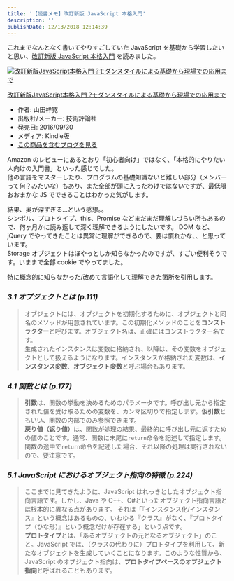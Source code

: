 ```yaml
---
title: '【読書メモ】改訂新版 JavaScript 本格入門'
description: ''
publishDate: 12/13/2018 12:14:39
---
```


<p>これまでなんとなく書いてやりすごしていた JavaScript を基礎から学習したいと思い、<a href="https://www.amazon.co.jp/dp/B01LYO6C1N/">改訂新版 JavaScript 本格入門</a> を読みました。</p>

<p><div class="hatena-asin-detail"><a href="http://www.amazon.co.jp/exec/obidos/ASIN/B01LYO6C1N/hatena-blog-22/"><img src="https://cdn-ak.f.st-hatena.com/images/fotolife/j/jotaki/20190726/20190726111929.jpg" class="hatena-asin-detail-image" alt="改訂新版JavaScript本格入門 ?モダンスタイルによる基礎から現場での応用まで" title="改訂新版JavaScript本格入門 ?モダンスタイルによる基礎から現場での応用まで"></a><div class="hatena-asin-detail-info"><p class="hatena-asin-detail-title"><a href="http://www.amazon.co.jp/exec/obidos/ASIN/B01LYO6C1N/hatena-blog-22/">改訂新版JavaScript本格入門 ?モダンスタイルによる基礎から現場での応用まで</a></p><ul><li><span class="hatena-asin-detail-label">作者:</span> 山田祥寛</li><li><span class="hatena-asin-detail-label">出版社/メーカー:</span> 技術評論社</li><li><span class="hatena-asin-detail-label">発売日:</span> 2016/09/30</li><li><span class="hatena-asin-detail-label">メディア:</span> Kindle版</li><li><a href="http://d.hatena.ne.jp/asin/B01LYO6C1N/hatena-blog-22" target="_blank">この商品を含むブログを見る</a></li></ul></div><div class="hatena-asin-detail-foot"></div></div></p>

<p>Amazon のレビューにあるとおり「初心者向け」ではなく、「本格的にやりたい人向けの入門書」といった感じでした。<br/>
他の言語をマスターしたり、プログラムの基礎知識ないと難しい部分（メンバーって何？みたいな）もあり、また全部が頭に入ったわけではないですが、最低限おおまかな JS でできることはわかった気がします。</p>

<p>結果、奥が深すぎる...という感想。。<br/>
シンボル、プロトタイプ、this、Promise などまだまだ理解しづらい所もあるので、何ヶ月かに読み返して深く理解できるようにしたいです。
DOM など、jQuery でやってきたことは異常に理解ができるので、要は慣れかな、、と思っています。<br/>
Storage オブジェクトはぼやっとしか知らなかったのですが、すごい便利そうです。いままで全部 cookie でやってました。</p>

<p>特に概念的に知らなかった/改めて言語化して理解できた箇所を引用します。</p>

<h3><em>3.1 オプジェクトとは (p.111)</em></h3>

<blockquote><p>オブジェクトには、オブジェクトを初期化するために、オブジェクトと同名のメソッドが用意されています。この初期化メソッドのことを<strong>コンストラクター</strong>と呼びます。オブジェクト名は、正確にはコンストラクター名です。<br/>
生成されたインスタンスは変数に格納され、以降は、その変数をオブジェクトとして扱えるようになります。インスタンスが格納された変数は、<strong>インスタンス変数</strong>、<strong>オブジェクト変数</strong>と呼ぶ場合もあります。</p></blockquote>

<h3><em>4.1 関数とは (p.177)</em></h3>

<blockquote><p><strong>引数</strong>は、関数の挙動を決めるためのパラメータです。呼び出し元から指定された値を受け取るための変数を、カンマ区切りで指定します。<strong>仮引数</strong>ともいい、関数の内部でのみ参照できます。<br/>
<strong>戻り値（返り値）</strong>は、関数が処理の結果、最終的に呼び出し元に返すための値のことです。通常、関数に末尾に<code>return</code>命令を記述して指定します。関数の途中で<code>return</code>命令を記述した場合、それ以降の処理は実行されないので、要注意です。</p></blockquote>

<h3><em>5.1 JavaScript におけるオブジェクト指向の特徴 (p.224)</em></h3>

<blockquote><p>ここまでに見てきたように、JavaScript はれっきとしたオブジェクト指向言語です。しかし、Java や C++、C#といったオブジェクト指向言語とは根本的に異なる点があります。
それは「『インスタンス化/インスタンス』という概念はあるものの、いわゆる『クラス』がなく、『プロトタイプ（ひな形）』という概念だけが存在する」という点です。<br/>
<strong>プロトタイプ</strong>とは、「あるオブジェクトの元となるオブジェクト」のこと。JavaScript では、（クラスの代わりに）プロトタイプを利用して、新たなオブジェクトを生成していくことになります。このような性質から、JavaScript のオブジェクト指向は、<strong>プロトタイプベースのオブジェクト指向</strong>と呼ばれることもあります。</p></blockquote>
